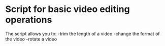 # Script for basic video editing operations 
The script allows you to:
-trim the length of a video 
-change the format of the video
-rotate a video 
